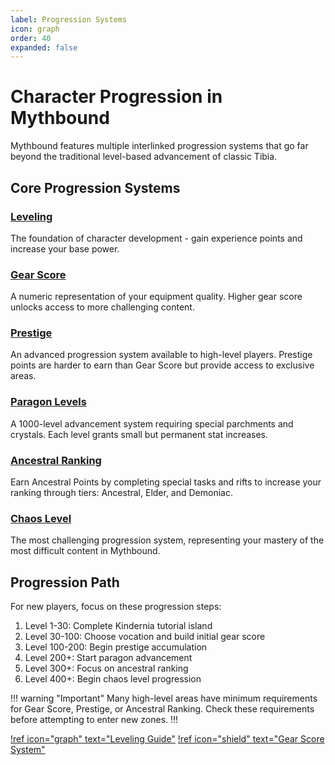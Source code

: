 ```yaml
---
label: Progression Systems
icon: graph
order: 40
expanded: false
---
```


# Character Progression in Mythbound

Mythbound features multiple interlinked progression systems that go far beyond the traditional level-based advancement of classic Tibia.

## Core Progression Systems

### [Leveling](leveling.md)

The foundation of character development - gain experience points and increase your base power.

### [Gear Score](gear-score.md)

A numeric representation of your equipment quality. Higher gear score unlocks access to more challenging content.

### [Prestige](prestige.md)

An advanced progression system available to high-level players. Prestige points are harder to earn than Gear Score but provide access to exclusive areas.

### [Paragon Levels](paragon.md)

A 1000-level advancement system requiring special parchments and crystals. Each level grants small but permanent stat increases.

### [Ancestral Ranking](ancestral-ranking.md)

Earn Ancestral Points by completing special tasks and rifts to increase your ranking through tiers: Ancestral, Elder, and Demoniac.

### [Chaos Level](chaos-level.md)

The most challenging progression system, representing your mastery of the most difficult content in Mythbound.

## Progression Path

For new players, focus on these progression steps:

1. Level 1-30: Complete Kindernia tutorial island
2. Level 30-100: Choose vocation and build initial gear score
3. Level 100-200: Begin prestige accumulation
4. Level 200+: Start paragon advancement
5. Level 300+: Focus on ancestral ranking
6. Level 400+: Begin chaos level progression

!!! warning "Important"
Many high-level areas have minimum requirements for Gear Score, Prestige, or Ancestral Ranking. Check these requirements before attempting to enter new zones.
!!!

[!ref icon="graph" text="Leveling Guide"](leveling.md)
[!ref icon="shield" text="Gear Score System"](gear-score.md)
